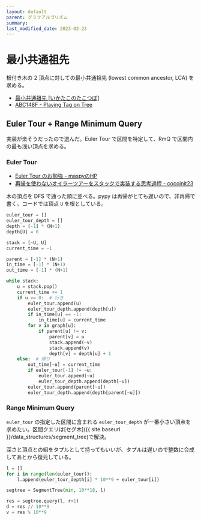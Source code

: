 ```yaml
---
layout: default
parent: グラフアルゴリズム
summary: 
last_modified_date: 2023-02-23
---
```


# 最小共通祖先

根付き木の 2 頂点に対しての最小共通祖先 (lowest common ancestor, LCA) を求める。

- [最小共通祖先 [いかたこのたこつぼ]](https://ikatakos.com/pot/programming_algorithm/graph_theory/lowest_common_ancestor)
- [ABC148F - Playing Tag on Tree](https://atcoder.jp/contests/abc148/tasks/abc148_f)

## Euler Tour + Range Minimum Query

実装が楽そうだったので選んだ。Euler Tour で区間を特定して、RmQ で区間内の最も浅い頂点を求める。

### Euler Tour

- [Euler Tour のお勉強 - maspyのHP](https://maspypy.com/euler-tour-%E3%81%AE%E3%81%8A%E5%8B%89%E5%BC%B7)
- [再帰を使わないオイラーツアーをスタックで実装する思考過程 - cocoinit23](https://cocoinit23.com/python-euler-tour-using-stack-not-recursive/)

木の頂点を DFS で通った順に並べる。pypy は再帰がとても遅いので、非再帰で書く。コードでは頂点 `U` を根としている。

```python
euler_tour = []
euler_tour_depth = []
depth = [-1] * (N+1)
depth[U] = 0

stack = [~U, U]
current_time = -1

parent = [-1] * (N+1)
in_time = [-1] * (N+1)
out_time = [-1] * (N+1)

while stack:
    u = stack.pop()
    current_time += 1
    if u >= 0:  # 行き
        euler_tour.append(u)
        euler_tour_depth.append(depth[u])
        if in_time[u] == -1:
            in_time[u] = current_time
        for v in graph[u]:
            if parent[u] != v:
                parent[v] = u
                stack.append(~v)
                stack.append(v)
                depth[v] = depth[u] + 1
    else:  # 帰り
        out_time[~u] = current_time
        if euler_tour[-1] != ~u:
            euler_tour.append(~u)
            euler_tour_depth.append(depth[~u])
        euler_tour.append(parent[~u])
        euler_tour_depth.append(depth[parent[~u]])
```

### Range Minimum Query

`euler_tour` の指定した区間に含まれる `euler_tour_depth` が一番小さい頂点を求めたい。区間クエリは[セグ木]({{ site.baseurl }}/data_structures/segment_tree)で解決。

深さと頂点との組をタプルとして持ってもいいが、タプルは遅いので整数に合成してあとから復元している。

```python
l = []
for i in range(len(euler_tour)):
    l.append(euler_tour_depth[i] * 10**9 + euler_tour[i])

segtree = SegmentTree(min, 10**18, l)
```

```python
res = segtree.query(l, r+1)
d = res // 10**9
v = res % 10**9
```